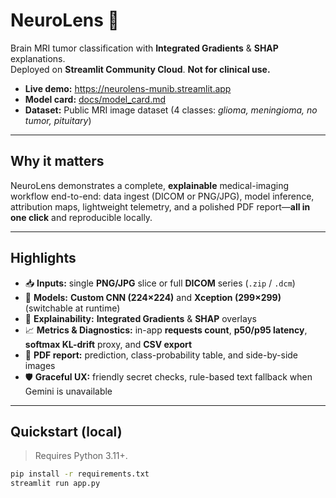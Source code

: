 # NeuroLens 🧠

Brain MRI tumor classification with **Integrated Gradients** & **SHAP** explanations.  
Deployed on **Streamlit Community Cloud**. **Not for clinical use.**

- **Live demo:** https://neurolens-munib.streamlit.app  
- **Model card:** [docs/model_card.md](docs/model_card.md)  
- **Dataset:** Public MRI image dataset (4 classes: *glioma, meningioma, no tumor, pituitary*)

---

## Why it matters
NeuroLens demonstrates a complete, **explainable** medical-imaging workflow end-to-end: data ingest (DICOM or PNG/JPG), model inference, attribution maps, lightweight telemetry, and a polished PDF report—**all in one click** and reproducible locally.

---

## Highlights
- 📥 **Inputs:** single **PNG/JPG** slice or full **DICOM** series (`.zip` / `.dcm`)
- 🧠 **Models:** **Custom CNN (224×224)** and **Xception (299×299)** (switchable at runtime)
- 🔎 **Explainability:** **Integrated Gradients** & **SHAP** overlays
- 📈 **Metrics & Diagnostics:** in-app **requests count**, **p50/p95 latency**, **softmax KL-drift** proxy, and **CSV export**
- 🧾 **PDF report:** prediction, class-probability table, and side-by-side images
- 🛡️ **Graceful UX:** friendly secret checks, rule-based text fallback when Gemini is unavailable

---

## Quickstart (local)

> Requires Python 3.11+.

```bash
pip install -r requirements.txt
streamlit run app.py
